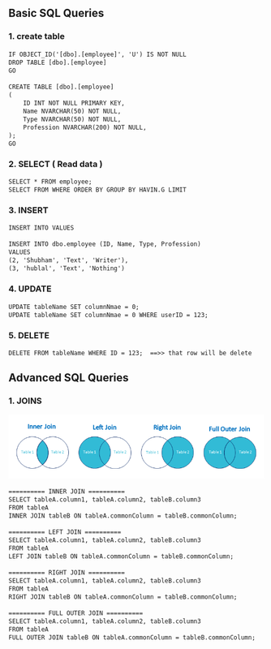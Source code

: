 ## Basic SQL Queries

### 1. create table 
```
IF OBJECT_ID('[dbo].[employee]', 'U') IS NOT NULL
DROP TABLE [dbo].[employee]
GO

CREATE TABLE [dbo].[employee]
(
    ID INT NOT NULL PRIMARY KEY,
    Name NVARCHAR(50) NOT NULL,
    Type NVARCHAR(50) NOT NULL,
    Profession NVARCHAR(200) NOT NULL,
);
GO
```

### 2. SELECT ( Read data )
```
SELECT * FROM employee;
SELECT FROM WHERE ORDER BY GROUP BY HAVIN.G LIMIT
```

### 3. INSERT 
```
INSERT INTO VALUES

INSERT INTO dbo.employee (ID, Name, Type, Profession)
VALUES 
(2, 'Shubham', 'Text', 'Writer'),
(3, 'hublal', 'Text', 'Nothing')
```

### 4. UPDATE
```
UPDATE tableName SET columnNmae = 0;
UPDATE tableName SET columnNmae = 0 WHERE userID = 123;
```

### 5. DELETE
```
DELETE FROM tableName WHERE ID = 123;  ==>> that row will be delete 
```

## Advanced SQL Queries

### 1. JOINS
![Alt Text](joins.png)

```
========== INNER JOIN ==========
SELECT tableA.column1, tableA.column2, tableB.column3
FROM tableA
INNER JOIN tableB ON tableA.commonColumn = tableB.commonColumn;

========== LEFT JOIN ==========
SELECT tableA.column1, tableA.column2, tableB.column3
FROM tableA
LEFT JOIN tableB ON tableA.commonColumn = tableB.commonColumn;

========== RIGHT JOIN ==========
SELECT tableA.column1, tableA.column2, tableB.column3
FROM tableA
RIGHT JOIN tableB ON tableA.commonColumn = tableB.commonColumn;

========== FULL OUTER JOIN ==========
SELECT tableA.column1, tableA.column2, tableB.column3
FROM tableA
FULL OUTER JOIN tableB ON tableA.commonColumn = tableB.commonColumn;
```


















